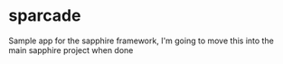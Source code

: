 # sparcade
Sample app for the sapphire framework, I'm going to move this into the main sapphire project when done
